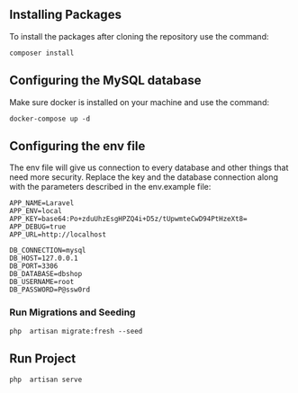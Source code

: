 ## Installing Packages


To install the packages after cloning the repository use the command:

```
composer install
```

## Configuring the MySQL database


Make sure docker is installed on your machine and use the command:

```
docker-compose up -d
```

## Configuring the env file

The env file will give us connection to every database and other things that need more security. Replace the key and the database connection along with the parameters described in the env.example file:


```
APP_NAME=Laravel
APP_ENV=local
APP_KEY=base64:Po+zduUhzEsgHPZQ4i+D5z/tUpwmteCwD94PtHzeXt8=
APP_DEBUG=true
APP_URL=http://localhost

DB_CONNECTION=mysql
DB_HOST=127.0.0.1
DB_PORT=3306
DB_DATABASE=dbshop
DB_USERNAME=root
DB_PASSWORD=P@ssw0rd
```

### Run Migrations and Seeding
```
php  artisan migrate:fresh --seed
```

## Run Project

```
php  artisan serve

```

